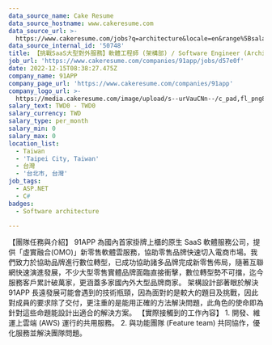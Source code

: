 ```yaml
---
data_source_name: Cake Resume
data_source_hostname: www.cakeresume.com
data_source_url: >-
  https://www.cakeresume.com/jobs?q=architecture&locale=en&range%5Bsalary_range%5D%5Bmin%5D=1000000&page=4
data_source_internal_id: '50748'
title: 【挑戰SaaS大型對外服務】軟體工程師 (架構部) / Software Engineer (Architecture Team)
job_url: 'https://www.cakeresume.com/companies/91app/jobs/d57e0f'
date: 2022-12-15T08:38:27.475Z
company_name: 91APP
company_page_url: 'https://www.cakeresume.com/companies/91app'
company_logo_url: >-
  https://media.cakeresume.com/image/upload/s--urVauCNn--/c_pad,fl_png8,h_200,w_200/v1670309290/mzedxonz6en15stbpyb9.png
salary_text: TWD0 - TWD0
salary_currency: TWD
salary_type: per_month
salary_min: 0
salary_max: 0
location_list:
  - Taiwan
  - 'Taipei City, Taiwan'
  - 台灣
  - '台北市, 台灣'
job_tags:
  - ASP.NET
  - C#
badges:
  - Software architecture

---
```


【團隊任務與介紹】 91APP 為國內首家掛牌上櫃的原生 SaaS 軟體服務公司，提供「虛實融合(OMO)」新零售軟體雲服務，協助零售品牌快速切入電商市場。我們致力於協助品牌進行數位轉型，已成功協助諸多品牌完成新零售佈局，隨著互聯網快速演進發展，不少大型零售實體品牌面臨直接衝擊，數位轉型勢不可擋，迄今服務客戶累計破萬家，更涵蓋多家國內外大型品牌商家。 架構設計部著眼於解決 91APP 長遠發展可能會遇到的技術瓶頸，因為面對的是較大的題目及挑戰，因此對成員的要求除了交付，更注重的是能用正確的方法解決問題，此角色的使命即為針對這些命題能設計出適合的解決方案。 【實際接觸到的工作內容】 1. 開發、維運上雲端 (AWS) 運行的共用服務。 2. 與功能團隊 (Feature team) 共同協作，優化服務並解決團隊問題。